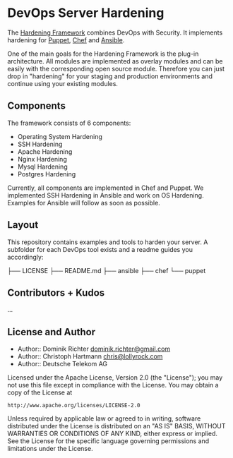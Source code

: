 # DevOps Server Hardening

The [Hardening Framework](http://hardening.io/) combines DevOps with Security. It implements hardening for [Puppet](https://puppetlabs.com/), [Chef](https://www.chef.io/) and [Ansible](http://www.ansible.com).

One of the main goals for the Hardening Framework is the plug-in architecture. All modules are implemented as overlay modules and can be easily with the corresponding open source module. Therefore you can just drop in "hardening" for your staging and production environments and continue using your existing modules.
 
## Components

The framework consists of 6 components:

 * Operating System Hardening
 * SSH Hardening
 * Apache Hardening
 * Nginx Hardening
 * Mysql Hardening
 * Postgres Hardening

Currently, all components are implemented in Chef and Puppet. We implemented SSH Hardening in Ansible and work on OS Hardening. Examples for Ansible will follow as soon as possible.

## Layout

This repository contains examples and tools to harden your server. A subfolder for each DevOps tool exists and a readme guides you accordingly:

├── LICENSE
├── README.md
├── ansible
├── chef
└── puppet

## Contributors + Kudos

...

## License and Author

* Author:: Dominik Richter <dominik.richter@gmail.com>
* Author:: Christoph Hartmann <chris@lollyrock.com>
* Author:: Deutsche Telekom AG

Licensed under the Apache License, Version 2.0 (the "License");
you may not use this file except in compliance with the License.
You may obtain a copy of the License at

    http://www.apache.org/licenses/LICENSE-2.0

Unless required by applicable law or agreed to in writing, software
distributed under the License is distributed on an "AS IS" BASIS,
WITHOUT WARRANTIES OR CONDITIONS OF ANY KIND, either express or implied.
See the License for the specific language governing permissions and
limitations under the License.
